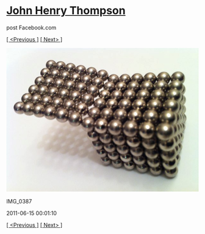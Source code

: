 # [John Henry Thompson](../README.md)
post Facebook.com

[[ <Previous ]](2011-06-15-4.md) [[ Next> ]](2011-06-15-6.md)

[![](../media/2011-06-15/Magnetic-Balls-IMG_0387.jpg)](../README.md)

IMG_0387

2011-06-15 00:01:10

[[ <Previous ]](2011-06-15-4.md) [[ Next> ]](2011-06-15-6.md)